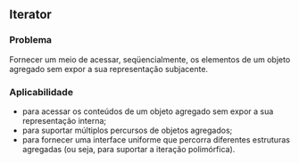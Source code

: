 ## Iterator

### Problema

Fornecer um meio de acessar, seqüencialmente, os elementos de um objeto agregado sem expor a sua representação subjacente.

### Aplicabilidade

- para acessar os conteúdos de um objeto agregado sem expor a sua representação interna;
- para suportar múltiplos percursos de objetos agregados;
- para fornecer uma interface uniforme que percorra diferentes estruturas agregadas (ou seja, para suportar a iteração polimórfica).
